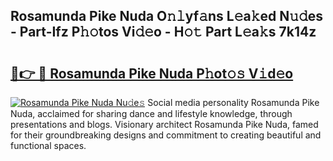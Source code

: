 ## Rosamunda Pike Nuda O𝚗𝚕yf𝚊ns L𝚎a𝚔ed N𝚞𝚍es - Part-Ifz P𝚑𝚘tos Vi𝚍𝚎o - H𝚘𝚝 Part L𝚎a𝚔s 7k14z

# <h2><a href="http://kf6um5.oniu.top/?m=Rosamunda+Pike+Nuda">🔗👉 🔴 Rosamunda Pike Nuda P𝚑ot𝚘𝚜 V𝚒d𝚎o</a></h2>

[![Rosamunda Pike Nuda Nu𝚍e𝚜](https://i.imgur.com/0qMVB7G.gif)](http://kf6um5.oniu.top/?m=Rosamunda+Pike+Nuda)
Social media personality Rosamunda Pike Nuda, acclaimed for sharing dance and lifestyle knowledge, through presentations and blogs. Visionary architect Rosamunda Pike Nuda, famed for their groundbreaking designs and commitment to creating beautiful and functional spaces.  
